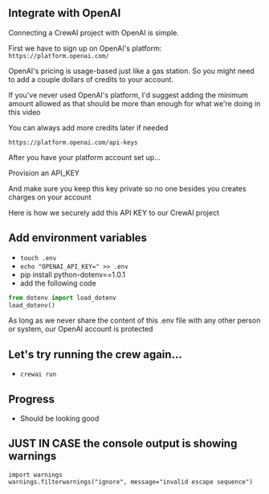 ## Integrate with OpenAI

Connecting a CrewAI project with OpenAI is simple.

First we have to sign up on OpenAI's platform: `https://platform.openai.com/`

OpenAI's pricing is usage-based just like a gas station. So you might need to add a couple dollars of credits to your account.

If you've never used OpenAI's platform, I'd suggest adding the minimum amount allowed as that should be more than enough for what we're doing in this video

You can always add more credits later if needed

`https://platform.openai.com/api-keys`

After you have your platform account set up...

Provision an API_KEY

And make sure you keep this key private so no one besides you creates charges on your account

Here is how we securely add this API KEY to our CrewAI project

## Add environment variables

- `touch .env`
- `echo "OPENAI_API_KEY=" >> .env`
- pip install python-dotenv==1.0.1
- add the following code
```main.py
from dotenv import load_dotenv
load_dotenv()
```

As long as we never share the content of this .env file with any other person or system, our OpenAI account is protected

## Let's try running the crew again...

- `crewai run`

## Progress

- Should be looking good

## JUST IN CASE the console output is showing warnings

```
import warnings
warnings.filterwarnings("ignore", message="invalid escape sequence")
```